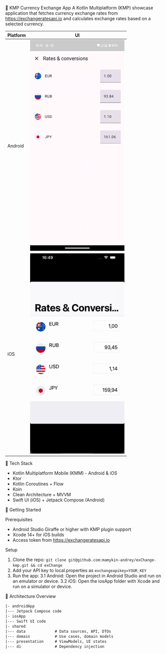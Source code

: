 💱 KMP Currency Exchange App
A Kotlin Multiplatform (KMP) showcase application that fetches currency exchange rates from https://exchangeratesapi.io and calculates exchange rates based on a selected currency.

| Platform | UI |
|----------|------------|
| Android  | <img src="android_main.gif" alt="Android UI" width="300"/> |
| iOS      | <img src="ios_main.gif" alt="iOS UI" width="300"/> |

🧱 Tech Stack

- Kotlin Multiplatform Mobile (KMM) - Android & iOS
- Ktor
- Kotlin Coroutines + Flow
- Koin
- Clean Architecture + MVVM
- Swift UI (iOS) + Jetpack Compose (Android)

🚀 Getting Started

Prerequisites
- Android Studio Giraffe or higher with KMP plugin support
- Xcode 14+ for iOS builds
- Access token from https://exchangeratesapi.io

Setup
1. Clone the repo:
`git clone git@github.com:mamykin-andrey/exChange-kmp.git && cd exChange`
2. Add your API key to local.properties as `exchangeapikey=YOUR_KEY`
3. Run the app:
3.1 Android: Open the project in Android Studio and run on an emulator or device.
3.2 iOS: Open the iosApp folder with Xcode and run on a simulator or device.

🧪 Architecture Overview

```
|- androidApp
|--- Jetpack Compose code
|- iosApp
|--- Swift UI code
|- shared
|--- data             # Data sources, API, DTOs
|--- domain           # Use cases, domain models
|--- presentation     # ViewModels, UI states
|--- di               # Dependency injection
```
